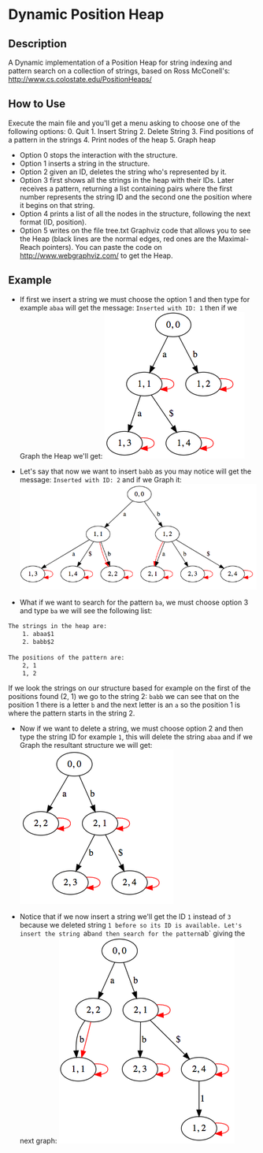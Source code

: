 Dynamic Position Heap
=====================

Description
------------
A Dynamic implementation of a Position Heap for string indexing and pattern search on a collection of strings,
based on Ross McConell's: http://www.cs.colostate.edu/PositionHeaps/

How to Use
-----------
Execute the main file and you'll get a menu asking to choose one of the following options:
         0. Quit
         1. Insert String
         2. Delete String
         3. Find positions of a pattern in the strings
         4. Print nodes of the heap
         5. Graph heap

* Option 0 stops the interaction with the structure.
* Option 1 inserts a string in the structure.
* Option 2 given an ID, deletes the string who's represented by it.
* Option 3 first shows all the strings in the heap with their IDs. Later receives a pattern, returning a list containing pairs where the first number represents the string ID and the second one the position where it begins on that string.
* Option 4 prints a list of all the nodes in the structure, following the next format (ID, position).
* Option 5 writes on the file tree.txt Graphviz code that allows you to see the Heap (black lines are the normal edges, red ones are the Maximal-Reach pointers). You can paste the code on http://www.webgraphviz.com/ to get the Heap.

Example
-------
* If first we insert a string we must choose the option 1 and then type for example `abaa` will get the message: `Inserted with ID: 1` then if we Graph the Heap we'll get:
![alt text](https://github.com/tmunoz/Position-heap/blob/master/exampleIMG/ex1.png)

* Let's say that now we want to insert `babb` as you may notice will get the message: `Inserted with ID: 2` and if we Graph it:
![alt text](https://github.com/tmunoz/Position-heap/blob/master/exampleIMG/ex2.png)

* What if we want to search for the pattern `ba`, we must choose option 3 and type `ba` we will see the following list:
```
The strings in the heap are:
    1. abaa$1
    2. babb$2

The positions of the pattern are:
    2, 1
    1, 2
```
If we look the strings on our structure based for example on the first of the positions found (2, 1) we go to the string 2: `babb` we can see that on the position 1 there is a letter `b` and the next letter is an `a` so the position 1 is where the pattern starts in the string 2.

* Now if we want to delete a string, we must choose option 2 and then type the string ID for example `1`, this will delete the string `abaa` and if we Graph the resultant structure we will get:
![alt text](https://github.com/tmunoz/Position-heap/blob/master/exampleIMG/ex3.png)

* Notice that if we now insert a string we'll get the ID `1` instead of `3` because we deleted string `1 before so its ID is available. Let's insert the string `ab` and then search for the pattern `ab` giving the next graph:
![alt text](https://github.com/tmunoz/Position-heap/blob/master/exampleIMG/ex4.png)

